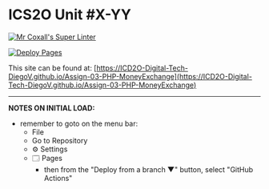 # ICS2O Unit #X-YY

[![Mr Coxall's Super Linter](https://github.com/ICD2O-Digital-Tech-DiegoV/Assign-03-PHP-MoneyExchange/workflows/Mr%20Coxall's%20Super%20Linter/badge.svg)](https://github.com/ICD2O-Digital-Tech-DiegoV/Assign-03-PHP-MoneyExchange/actions)

[![Deploy Pages](https://github.com/ICD2O-Digital-Tech-DiegoV/Assign-03-PHP-MoneyExchange/workflows/Deploy%20Pages/badge.svg)](https://github.com/ICD2O-Digital-Tech-DiegoV/Assign-03-PHP-MoneyExchange/actions)

This site can be found at: [https://ICD2O-Digital-Tech-DiegoV.github.io/Assign-03-PHP-MoneyExchange](https://ICD2O-Digital-Tech-DiegoV.github.io/Assign-03-PHP-MoneyExchange)

---

**NOTES ON INITIAL LOAD:**
- remember to goto on the menu bar:
  - File
  - Go to Repository
  - ⚙ Settings
  - 🗔 Pages
    - then from the "Deploy from a branch ▼" button, select "GitHub Actions"
